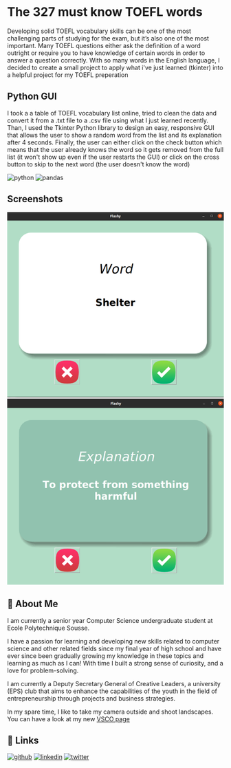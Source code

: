 
# The 327 must know TOEFL words

Developing solid TOEFL vocabulary skills can be one of the most challenging parts of studying for the exam, but it’s also one of the most important.
Many TOEFL questions either ask the definition of a word outright or require you to have knowledge of certain words in order to answer a question correctly. With so many words in the English language, I decided to create a small project to apply what i've just learned (tkinter) into a helpful project for my TOEFL preperation 

## Python GUI

I took a a table of TOEFL vocabulary list online, tried to clean the data and convert it from a .txt file to a .csv file using what I just learned recently. Than, I used the Tkinter Python library to design an easy, responsive GUI that allows the user to show a random word from the list and its explanation after 4 seconds. Finally, the user can either click on the check button which means that the user already knows the word so it gets removed from the full list (it won't show up even if the user restarts the GUI) or click on the cross button to skip to the next word (the user doesn't know the word)

![python](https://img.shields.io/badge/Python-FFD43B?style=for-the-badge&logo=python&logoColor=darkgreen)
![pandas](https://img.shields.io/badge/Pandas-2C2D72?style=for-the-badge&logo=pandas&logoColor=white)

## Screenshots

<img src="Screenshots/word.png" alt="word" border="0">


<img src="Screenshots/explanation.png" alt="word" border="0">

## 🚀 About Me
I am currently a senior year Computer Science undergraduate student at Ecole Polytechnique Sousse.

I have a passion for learning and developing new skills related to computer science and other related fields since my final year of high school and have ever since been gradually growing my knowledge in these topics and learning as much as I can! With time I built a strong sense of curiosity, and a love for problem-solving.

I am currently a Deputy Secretary General of Creative Leaders, a university (EPS) club that aims to enhance the capabilities of the youth in the field of entrepreneurship through projects and business strategies.

In my spare time, I like to take my camera outside and shoot landscapes. You can have a look at my new <a href=http://vsco.com/aymen-krifa>VSCO page</a>
## 🔗 Links
[![github](https://img.shields.io/badge/GitHub-100000?style=for-the-badge&logo=github&logoColor=white)](https://github.com/aymenkrifa)
[![linkedin](https://img.shields.io/badge/linkedin-0A66C2?style=for-the-badge&logo=linkedin&logoColor=white)](https://www.linkedin.com/in/aymenkrifa/)
[![twitter](https://img.shields.io/badge/twitter-1DA1F2?style=for-the-badge&logo=twitter&logoColor=white)](https://twitter.com/krifaymen)
